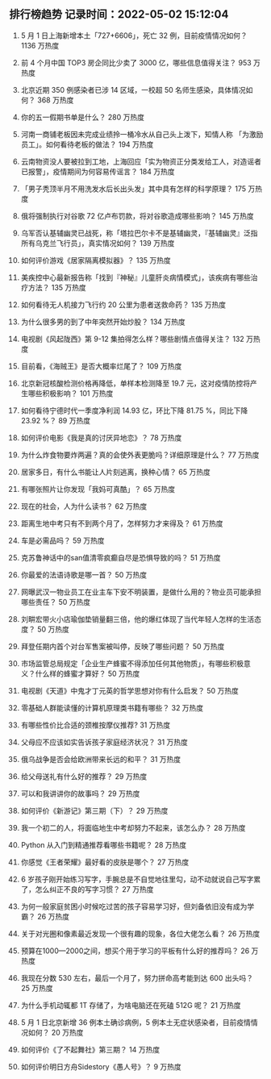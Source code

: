 
## 排行榜趋势 记录时间：2022-05-02 15:12:04
  
  1. 5 月 1 日上海新增本土「727+6606」，死亡 32 例，目前疫情情况如何？ 1136 万热度
    
  2. 前 4 个月中国 TOP3 房企同比少卖了 3000 亿，哪些信息值得关注？ 953 万热度
    
  3. 北京近期 350 例感染者已涉 14 区域，一校超 50 名师生感染，具体情况如何？ 368 万热度
    
  4. 你的五一假期书单是什么？ 280 万热度
    
  5. 河南一商铺老板因未完成业绩拎一桶冷水从自己头上泼下，知情人称 「为激励员工」。如何看待老板的做法？ 194 万热度
    
  6. 云南物资没人要被拉到工地，上海回应「实为物资正分类发给工人，对造谣者已报警」，疫情期间为何容易传谣言？ 184 万热度
    
  7. 「男子秃顶半月不用洗发水后长出头发」其中具有怎样的科学原理？ 175 万热度
    
  8. 俄将强制执行对谷歌 72 亿卢布罚款，将对谷歌造成哪些影响？ 145 万热度
    
  9. 乌军否认基辅幽灵已战死，称「塔拉巴尔卡不是基辅幽灵，『基辅幽灵』泛指所有乌克兰飞行员」，真实情况如何？ 139 万热度
    
  10. 如何评价游戏《居家隔离模拟器》？ 135 万热度
    
  11. 美疾控中心最新报告称「找到『神秘』儿童肝炎病情模式」，该疾病有哪些治疗方法？ 135 万热度
    
  12. 如何看待无人机接力飞行约 20 公里为患者送救命药？ 135 万热度
    
  13. 为什么很多男的到了中年突然开始炒股？ 134 万热度
    
  14. 电视剧《风起陇西》第 9-12 集拍得怎么样？哪些剧情点值得关注？ 132 万热度
    
  15. 目前看，《海贼王》是否大概率烂尾了？ 109 万热度
    
  16. 北京新冠核酸检测价格再降低，单样本检测降至 19.7 元，这对疫情防控将产生哪些积极影响？ 101 万热度
    
  17. 如何看待宁德时代一季度净利润 14.93 亿，环比下降 81.75 %，同比下降 23.92 %？ 89 万热度
    
  18. 如何评价电影《我是真的讨厌异地恋》？ 78 万热度
    
  19. 为什么炸食物要炸两遍？真的会使外表更脆吗？详细原理是什么？ 77 万热度
    
  20. 居家多日，有什么书能让人片刻逃离，换种心情？ 65 万热度
    
  21. 有哪张照片让你发现「我妈可真酷」？ 65 万热度
    
  22. 现在的社会，人为什么读书？ 62 万热度
    
  23. 距离生地中考只有不到两个月了，怎样努力才来得及？ 61 万热度
    
  24. 车是必需品吗？ 59 万热度
    
  25. 克苏鲁神话中的san值清零疯癫自尽是恐惧导致的吗？ 51 万热度
    
  26. 你最爱的法语诗歌是哪一首？ 50 万热度
    
  27. 网曝武汉一物业员工在业主车下安不明装置，是做什么用的？物业员可能承担哪些责任？ 50 万热度
    
  28. 刘畊宏带火小店瑜伽垫销量翻三倍，他的爆红体现了当代年轻人怎样的生活态度？ 50 万热度
    
  29. 拜登任期内首个对台军售案被叫停，反映了哪些问题？ 50 万热度
    
  30. 市场监管总局规定「企业生产蜂蜜不得添加任何其他物质」，有哪些积极意义？什么样的蜂蜜才算好？ 50 万热度
    
  31. 电视剧《天道》中鬼才丁元英的哲学思想对你有什么启发？ 50 万热度
    
  32. 零基础人群能读懂的计算机原理类书籍有哪些？ 32 万热度
    
  33. 有哪些性价比合适的颈椎按摩仪推荐? 31 万热度
    
  34. 父母应不应该如实告诉孩子家庭经济状况？ 31 万热度
    
  35. 俄乌战争是否会给欧洲带来长远的和平？ 31 万热度
    
  36. 给父母送礼有什么好的推荐？ 29 万热度
    
  37. 可以和我讲讲你的故事吗？ 29 万热度
    
  38. 如何评价《新游记》第三期（下）？ 29 万热度
    
  39. 我一个初二的人，将面临地生中考却努力不起来，该怎么办？ 28 万热度
    
  40. Python 从入门到精通推荐看哪些书籍呢？ 28 万热度
    
  41. 你感觉《王者荣耀》最好看的皮肤是哪个？ 27 万热度
    
  42. 6 岁孩子刚开始练习写字，手腕总是不自觉地往里勾，动不动就说自己写字累了，怎么纠正不良的写字习惯？ 27 万热度
    
  43. 为何一般家庭贫困小时候吃过苦的孩子容易学习好，但刘备依旧没有成为学霸？ 26 万热度
    
  44. 关于对光圈和像素最近发现一个很有趣的现象，各位大佬怎么看？ 26 万热度
    
  45. 预算在1000—2000之间，想买个用于学习的平板有什么好的推荐吗？ 26 万热度
    
  46. 我现在分数 530 左右，最后一个月了，努力拼命高考能到达 600 出头吗？ 25 万热度
    
  47. 为什么手机动辄都 1T 存储了，为啥电脑还在死磕 512G 呢？ 21 万热度
    
  48. 5 月 1 日北京新增 36 例本土确诊病例，5 例本土无症状感染者，目前疫情情况如何？ 20 万热度
    
  49. 如何评价《了不起舞社》第三期？ 14 万热度
    
  50. 如何评价明日方舟Sidestory《愚人号》？ 9 万热度
    